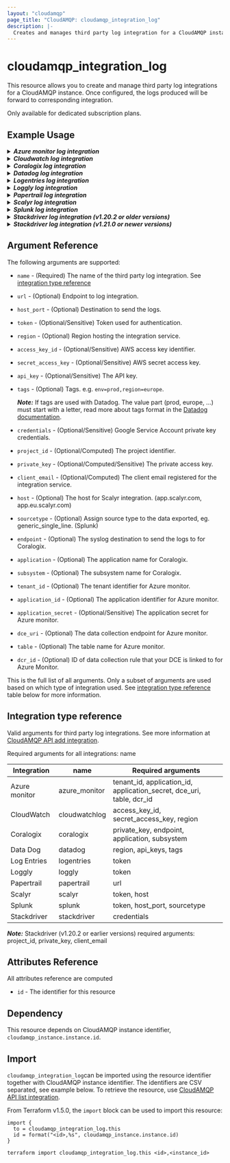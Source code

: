 ```yaml
---
layout: "cloudamqp"
page_title: "CloudAMQP: cloudamqp_integration_log"
description: |-
  Creates and manages third party log integration for a CloudAMQP instance.
---
```


# cloudamqp_integration_log

This resource allows you to create and manage third party log integrations for a CloudAMQP instance.
Once configured, the logs produced will be forward to corresponding integration.

Only available for dedicated subscription plans.

## Example Usage

<details>
  <summary>
    <b>
      <i>Azure monitor log integration</i>
    </b>
  </summary>

```hcl
resource "cloudamqp_integration_log" "azure_monitor" {
  instance_id         = cloudamqp_instance.instance.id
  name                = "azure_monitor"
  tenant_id           = var.azm_tentant_id
  application_id      = var.azm_application_id
  application_secret  = var.azm_application_secret
  dce_uri             = var.azm_dce_uri
  table               = var.azm_table
  dcr_id              = var.azm_dcr_id
}
```

</details>

<details>
  <summary>
    <b>
      <i>Cloudwatch log integration</i>
    </b>
  </summary>

```hcl
resource "cloudamqp_integration_log" "cloudwatch" {
  instance_id       = cloudamqp_instance.instance.id
  name              = "cloudwatchlog"
  access_key_id     = var.aws_access_key_id
  secret_access_key = var.aws_secret_access_key
  region            = var.aws_region
}
```

</details>

<details>
  <summary>
    <b>
      <i>Coralogix log integration</i>
    </b>
  </summary>

```hcl
resource "cloudamqp_integration_log" "coralogix" {
  instance_id = cloudamqp_instance.instance.id
  name        = "coralogix"
  private_key = var.coralogix_send_data_key
  endpoint    = var.coralogix_endpoint
  application = var.coralogix_application
  subsystem   = cloudamqp_instance.instance.host
}
```

</details>

<details>
  <summary>
    <b>
      <i>Datadog log integration</i>
    </b>
  </summary>

```hcl
resource "cloudamqp_integration_log" "datadog" {
  instance_id = cloudamqp_instance.instance.id
  name        = "datadog"
  region      = var.datadog_region
  api_key     = var.datadog_api_key
  tags        = "env=prod,region=us1,version=v1.0"
}
```

</details>

<details>
  <summary>
    <b>
      <i>Logentries log integration</i>
    </b>
  </summary>

```hcl
resource "cloudamqp_integration_log" "logentries" {
  instance_id = cloudamqp_instance.instance.id
  name        = "logentries"
  token       = var.logentries_token
}
```

</details>

<details>
  <summary>
    <b>
      <i>Loggly log integration</i>
    </b>
  </summary>

```hcl
resource "cloudamqp_integration_log" "loggly" {
  instance_id = cloudamqp_instance.instance.id
  name        = "loggly"
  token       = var.loggly_token
}
```

</details>

<details>
  <summary>
    <b>
      <i>Papertrail log integration</i>
    </b>
  </summary>

```hcl
resource "cloudamqp_integration_log" "papertrail" {
  instance_id = cloudamqp_instance.instance.id
  name        = "papertrail"
  url         = var.papertrail_url
}
```

</details>

<details>
  <summary>
    <b>
      <i>Scalyr log integration</i>
    </b>
  </summary>

```hcl
resource "cloudamqp_integration_log" "scalyr" {
  instance_id = cloudamqp_instance.instance.id
  name        = "scalyr"
  token       = var.scalyr_token
  host        = var.scalyr_host
}
```

</details>

<details>
  <summary>
    <b>
      <i>Splunk log integration</i>
    </b>
  </summary>

```hcl
resource "cloudamqp_integration_log" "splunk" {
  instance_id = cloudamqp_instance.instance.id
  name        = "splunk"
  token       = var.splunk_token
  host_port   = var.splunk_host_port
  source_type = "generic_single_line"
}
```

</details>

<details>
  <summary>
    <b>
      <i>Stackdriver log integration (v1.20.2 or older versions)</i>
    </b>
  </summary>

Use variable file populated with project_id, private_key and client_email

```hcl
resource "cloudamqp_integration_log" "stackdriver" {
  instance_id    = cloudamqp_instance.instance.id
  name          = "stackdriver"
  project_id    = var.stackdriver_project_id
  private_key   = var.stackdriver_private_key
  client_email  = var.stackdriver_client_email
}
```

or by using google_service_account_key resource from Google provider

```hcl
resource "google_service_account" "service_account" {
  account_id    = "<account_id>"
  description   = "<description>"
  display_name  = "<display_name>"
}

resource "google_service_account_key" "service_account_key" {
  service_account_id = google_service_account.service_account.name
}

resource "cloudamqp_integration_log" "stackdriver" {
  instance_id   = cloudamqp_instance.instance.id
  name          = "stackdriver"
  project_id    = jsondecode(base64decode(google_service_account_key.service_account_key.private_key)).project_id
  private_key   = jsondecode(base64decode(google_service_account_key.service_account_key.private_key)).private_key
  client_email  = jsondecode(base64decode(google_service_account_key.service_account_key.private_key)).client_email
}
```

</details>

<details>
  <summary>
    <b>
      <i>Stackdriver log integration (v1.21.0 or newer versions)</i>
    </b>
  </summary>

Use credentials argument and let the provider do the Base64decode and internally populate,
*project_id, client_name, private_key*

```hcl
resource "google_service_account" "service_account" {
  account_id    = "<account_id>"
  description   = "<description>"
  display_name  = "<display_name>"
}

resource "google_service_account_key" "service_account_key" {
  service_account_id = google_service_account.service_account.name
}

resource "cloudamqp_integration_log" "stackdriver" {
  instance_id = cloudamqp_instance.instance.id
  name        = "stackdriver"
  credentials = google_service_account_key.service_account_key.private_key
}
```

or use the same as earlier version and decode the google service account key

```hcl
resource "google_service_account" "service_account" {
  account_id    = "<account_id>"
  description   = "<description>"
  display_name  = "<display_name>"
}

resource "google_service_account_key" "service_account_key" {
  service_account_id = google_service_account.service_account.name
}

resource "cloudamqp_integration_log" "stackdriver" {
  instance_id   = cloudamqp_instance.instance.id
  name          = "stackdriver"
  project_id    = jsondecode(base64decode(google_service_account_key.service_account_key.private_key)).project_id
  private_key   = jsondecode(base64decode(google_service_account_key.service_account_key.private_key)).private_key
  client_email  = jsondecode(base64decode(google_service_account_key.service_account_key.private_key)).client_email
}
```

</details>

## Argument Reference

The following arguments are supported:

* `name`              - (Required) The name of the third party log integration. See
                        [integration type reference]
* `url`               - (Optional) Endpoint to log integration.
* `host_port`         - (Optional) Destination to send the logs.
* `token`             - (Optional/Sensitive) Token used for authentication.
* `region`            - (Optional) Region hosting the integration service.
* `access_key_id`     - (Optional/Sensitive) AWS access key identifier.
* `secret_access_key` - (Optional/Sensitive) AWS secret access key.
* `api_key`           - (Optional/Sensitive) The API key.
* `tags`              - (Optional) Tags. e.g. `env=prod,region=europe`.

  ***Note:*** If tags are used with Datadog. The value part (prod, europe, ...) must start with a
              letter, read more about tags format in the [Datadog documentation].

* `credentials`       - (Optional/Sensitive) Google Service Account private key credentials.
* `project_id`        - (Optional/Computed) The project identifier.
* `private_key`       - (Optional/Computed/Sensitive) The private access key.
* `client_email`      - (Optional/Computed) The client email registered for the integration service.
* `host`              - (Optional) The host for Scalyr integration. (app.scalyr.com,
                        app.eu.scalyr.com)
* `sourcetype`        - (Optional) Assign source type to the data exported, eg. generic_single_line.
                        (Splunk)
* `endpoint`          - (Optional) The syslog destination to send the logs to for Coralogix.
* `application`       - (Optional) The application name for Coralogix.
* `subsystem`         - (Optional) The subsystem name for Coralogix.
* `tenant_id`         - (Optional) The tenant identifier for Azure monitor.
* `application_id`    - (Optional) The application identifier for Azure monitor.
* `application_secret` - (Optional/Sensitive) The application secret for Azure monitor.
* `dce_uri`           - (Optional) The data collection endpoint for Azure monitor.
* `table`             - (Optional) The table name for Azure monitor.
* `dcr_id`            - (Optional) ID of data collection rule that your DCE is linked to for Azure
                        Monitor.

This is the full list of all arguments. Only a subset of arguments are used based on which type of
integration used. See [integration type reference] table below for more information.

## Integration type reference

Valid arguments for third party log integrations. See more information at
[CloudAMQP API add integration].

Required arguments for all integrations: name

| Integration | name | Required arguments |
| ---- | ---- | ---- |
| Azure monitor | azure_monitor | tenant_id, application_id, application_secret, dce_uri, table, dcr_id |
| CloudWatch | cloudwatchlog | access_key_id, secret_access_key, region |
| Coralogix | coralogix | private_key, endpoint, application, subsystem |
| Data Dog | datadog | region, api_keys, tags |
| Log Entries | logentries | token |
| Loggly | loggly | token |
| Papertrail | papertrail | url |
| Scalyr | scalyr | token, host |
| Splunk | splunk | token, host_port, sourcetype |
| Stackdriver | stackdriver | credentials |

***Note:*** Stackdriver (v1.20.2 or earlier versions) required arguments: project_id, private_key,
            client_email

## Attributes Reference

All attributes reference are computed

* `id`  - The identifier for this resource

## Dependency

This resource depends on CloudAMQP instance identifier, `cloudamqp_instance.instance.id`.

## Import

`cloudamqp_integration_log`can be imported using the resource identifier together with CloudAMQP
instance identifier. The identifiers are CSV separated, see example below. To retrieve the resource,
use [CloudAMQP API list integration].

From Terraform v1.5.0, the `import` block can be used to import this resource:

```hcl
import {
  to = cloudamqp_integration_log.this
  id = format("<id>,%s", cloudamqp_instance.instance.id)
}
```

`terraform import cloudamqp_integration_log.this <id>,<instance_id>`

[CloudAMQP API add integration]: https://docs.cloudamqp.com/cloudamqp_api.html#add-log-integration
[CloudAMQP API list integration]: https://docs.cloudamqp.com/cloudamqp_api.html#list-log-integrations
[Datadog documentation]: https://docs.datadoghq.com/getting_started/tagging/#define-tags
[integration type reference]: #integration-type-reference
